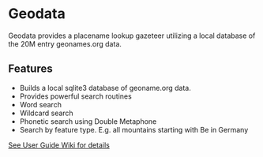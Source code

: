 # Geodata 
Geodata provides a placename lookup gazeteer utilizing a local database of the 20M entry geonames.org data.   

<a name="features"></a>
## Features  
* Builds a local sqlite3 database of geoname.org data.   
* Provides powerful search routines   
* Word search   
* Wildcard search   
* Phonetic search using Double Metaphone  
* Search by feature type.  E.g. all mountains starting with Be in Germany
   
[See User Guide Wiki for details](https://github.com/corb555/Geodata/wiki/User-Guide)
